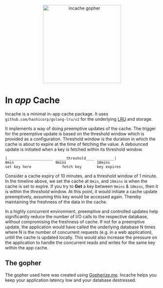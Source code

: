 <p align="center"><img src="https://github.com/user-attachments/assets/1038467d-6058-4227-8a59-cf29b847fb2b" alt="incache gopher" width="256px"/></p>

# In _app_ Cache

Incache is a minimal in-app cache package. It uses `github.com/hashicorp/golang-lru/v2` for the underlying [LRU](https://en.wikipedia.org/wiki/Cache_replacement_policies#LRU) and storage.

It implements a way of doing preemptive updates of the cache. The trigger for the preemptive update is based on the threshold window which is provided as a configuration. Threshold window is the duration in which the cache is about to expire at the time of fetching the value.
A debounced update is initiated when a key is fetched within its threshold window.

```
|_____________________ _____threshold____ ________|
0min                   9mins              10mins
set key here              fetch key       key expires
```

Consider a cache expiry of 10 minutes, and a threshold window of 1 minute. In the timeline above, we set the cache at `0min`, and `10mins` is when the cache is set to expire. If you try to **Get** a key between `9mins` & `10mins`, then it is within the _threshold_ window. At this point, it would initiate a cache update preemptively, assuming this key would be accessed again. Thereby maintaining the freshness of the data in the cache.

In a highly concurrent environment, preemptive and controlled updates help significantly reduce the number of I/O calls to the respective database, without compromising the freshness of cache. If not for a preemptive update, the application would have called the underlying database N times where N is the number of concurrent requests (e.g. in a web application), untill the cache is updated locally. This would also increase the pressure on the application to handle the concurrent reads and writes for the same key within the app cache.

## The gopher

The gopher used here was created using [Gopherize.me](https://gopherize.me/). Incache helps you keep your application latency low and your database destressed.
